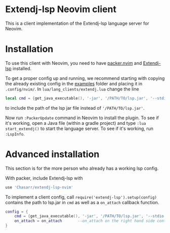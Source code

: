 # Extendj-lsp Neovim client

This is a client implementation of the Extendj-lsp language server for Neovim.

# Installation

To use this client with Neovim, you need to have [packer.nvim](https://github.com/wbthomason/packer.nvim) and [Extendj-lsp](https://bitbucket.org/edan70/lsp-charlie-jonathan/src/master/) installed.


To get a proper config up and running, we recommend starting with copying the already existing config in the [examples](examples) folder and placing it in `.config/nvim/`. In `lua/lang_clients/extendj.lua` change the line

```lua
local cmd = {get_java_executable(), '-jar', '/PATH/TO/lsp.jar', '--stdio'}
```

to include the path of the lsp jar file instead of `'/PATH/TO/lsp.jar'`.

Now run `:PackerUpdate` command in Neovim to install the plugin. To see if it's working, open a Java file (within a gradle project) and type `:lua start_extendj()` to start the language server. To see if it's working, run `:LspInfo`.

# Advanced installation

This section is for the more person who already has a working lsp config.

With packer, include Extendj-lsp with

```lua
use 'Chasarr/extendj-lsp-nvim'
```

To implement a client config, call `require('extendj-lsp').setup(config)` contains the path to lsp.jar in `cmd` as well as a `on_attach` callback function.

```lua
config = {
	cmd = {get_java_executable(), '-jar', '/PATH/TO/lsp.jar', '--stdio'},	--Contains the lsp.jar executable
	on_attach = on_attach		--on_attach on the right hand side contains a callback function which activates when the buffer starts. This usually contains LSP hotkeys
}
```
